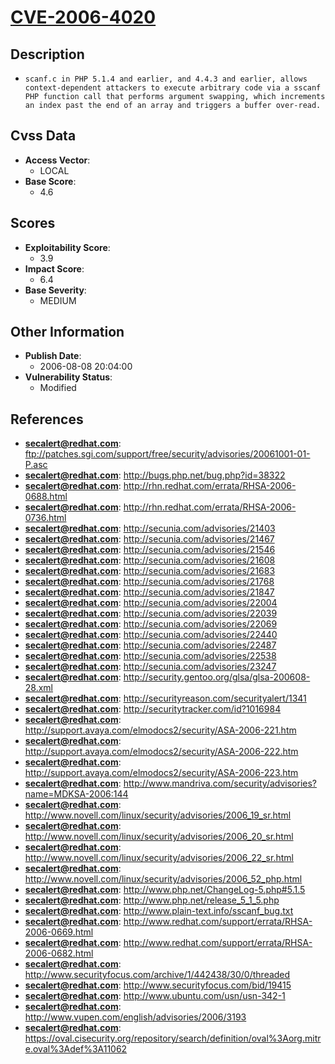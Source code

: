 
# [CVE-2006-4020](https://cve.mitre.org/cgi-bin/cvename.cgi?name=CVE-2006-4020)

## Description

- `scanf.c in PHP 5.1.4 and earlier, and 4.4.3 and earlier, allows context-dependent attackers to execute arbitrary code via a sscanf PHP function call that performs argument swapping, which increments an index past the end of an array and triggers a buffer over-read.`

## Cvss Data

- **Access Vector**:
  - LOCAL
- **Base Score**:
  - 4.6

## Scores

- **Exploitability Score**:
  - 3.9
- **Impact Score**:
  - 6.4
- **Base Severity**:
  - MEDIUM

## Other Information

- **Publish Date**:
  - 2006-08-08 20:04:00
- **Vulnerability Status**:
  - Modified

## References

- **secalert@redhat.com**: ftp://patches.sgi.com/support/free/security/advisories/20061001-01-P.asc
- **secalert@redhat.com**: http://bugs.php.net/bug.php?id=38322
- **secalert@redhat.com**: http://rhn.redhat.com/errata/RHSA-2006-0688.html
- **secalert@redhat.com**: http://rhn.redhat.com/errata/RHSA-2006-0736.html
- **secalert@redhat.com**: http://secunia.com/advisories/21403
- **secalert@redhat.com**: http://secunia.com/advisories/21467
- **secalert@redhat.com**: http://secunia.com/advisories/21546
- **secalert@redhat.com**: http://secunia.com/advisories/21608
- **secalert@redhat.com**: http://secunia.com/advisories/21683
- **secalert@redhat.com**: http://secunia.com/advisories/21768
- **secalert@redhat.com**: http://secunia.com/advisories/21847
- **secalert@redhat.com**: http://secunia.com/advisories/22004
- **secalert@redhat.com**: http://secunia.com/advisories/22039
- **secalert@redhat.com**: http://secunia.com/advisories/22069
- **secalert@redhat.com**: http://secunia.com/advisories/22440
- **secalert@redhat.com**: http://secunia.com/advisories/22487
- **secalert@redhat.com**: http://secunia.com/advisories/22538
- **secalert@redhat.com**: http://secunia.com/advisories/23247
- **secalert@redhat.com**: http://security.gentoo.org/glsa/glsa-200608-28.xml
- **secalert@redhat.com**: http://securityreason.com/securityalert/1341
- **secalert@redhat.com**: http://securitytracker.com/id?1016984
- **secalert@redhat.com**: http://support.avaya.com/elmodocs2/security/ASA-2006-221.htm
- **secalert@redhat.com**: http://support.avaya.com/elmodocs2/security/ASA-2006-222.htm
- **secalert@redhat.com**: http://support.avaya.com/elmodocs2/security/ASA-2006-223.htm
- **secalert@redhat.com**: http://www.mandriva.com/security/advisories?name=MDKSA-2006:144
- **secalert@redhat.com**: http://www.novell.com/linux/security/advisories/2006_19_sr.html
- **secalert@redhat.com**: http://www.novell.com/linux/security/advisories/2006_20_sr.html
- **secalert@redhat.com**: http://www.novell.com/linux/security/advisories/2006_22_sr.html
- **secalert@redhat.com**: http://www.novell.com/linux/security/advisories/2006_52_php.html
- **secalert@redhat.com**: http://www.php.net/ChangeLog-5.php#5.1.5
- **secalert@redhat.com**: http://www.php.net/release_5_1_5.php
- **secalert@redhat.com**: http://www.plain-text.info/sscanf_bug.txt
- **secalert@redhat.com**: http://www.redhat.com/support/errata/RHSA-2006-0669.html
- **secalert@redhat.com**: http://www.redhat.com/support/errata/RHSA-2006-0682.html
- **secalert@redhat.com**: http://www.securityfocus.com/archive/1/442438/30/0/threaded
- **secalert@redhat.com**: http://www.securityfocus.com/bid/19415
- **secalert@redhat.com**: http://www.ubuntu.com/usn/usn-342-1
- **secalert@redhat.com**: http://www.vupen.com/english/advisories/2006/3193
- **secalert@redhat.com**: https://oval.cisecurity.org/repository/search/definition/oval%3Aorg.mitre.oval%3Adef%3A11062
